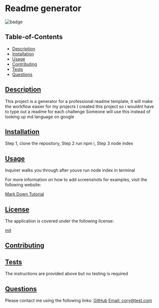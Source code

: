 
  # Readme generator
  
  
  ![badge](https://img.shields.io/badge/license-mit-blue)
    
  ## Table-of-Contents
  * [Description](#description)
  * [Installation](#installation)
  * [Usage](#usage)
  * [Contributing](#contributing)
  * [Tests](#tests)
  * [Questions](#questions)
  
  ## [Description](#table-of-contents)
  This project is a generator for a professional readme template, it will make the workflow easier for my projects
  I created this project so i wouldnt have to type out a readme for each challenge
  Someone will use this instead of looking up md language on google
  ## [Installation](#table-of-contents)
  Step 1, clone the repository, Step 2 run npm i, Step 3 node index
  ## [Usage](#table-of-contents)
  Inquirer walks you through after youve run node index in terminal
  
  For more information on how to add screenshots for examples, visit the following website:
  
  [Mark Down Tutorial](https://agea.github.io/tutorial.md/)
  
  
  ## [License](#table-of-contents)
  The application is covered under the following license:
  
  [mit](https://choosealicense.com/licenses/mit)
    
    
  ## [Contributing](#table-of-contents)
  

  ## [Tests](#table-of-contents)
  The instructions are provided above but no testing is required
  ## [Questions](#table-of-contents)
  Please contact me using the following links:
  [GitHub](https://github.com/cbinder705)
  [Email: cory@test.com](mailto:cory@test.com)
